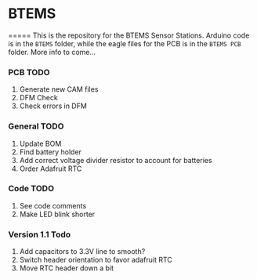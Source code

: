 # BTEMS
=====
This is the repository for the BTEMS Sensor Stations. Arduino code is in the ```BTEMS``` folder, while the eagle files for the PCB is in the ```BTEMS PCB``` folder. More info to come...

### PCB TODO
1. Generate new CAM files
2. DFM Check
5. Check errors in DFM

### General TODO
1. Update BOM
2. Find battery holder
3. Add correct voltage divider resistor to account for batteries
3. Order Adafruit RTC

### Code TODO
1. See code comments
2. Make LED blink shorter

### Version 1.1 Todo
1. Add capacitors to 3.3V line to smooth?
2. Switch header orientation to favor adafruit RTC
3. Move RTC header down a bit